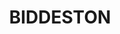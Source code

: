 ---
lastmod: '2025-04-06T06:05:21+00:00'
latitude: -27.473135
layout: suburb
longitude: 151.703647
postcode: '4401'
state: QLD
title: BIDDESTON
url: /qld/biddeston/
---